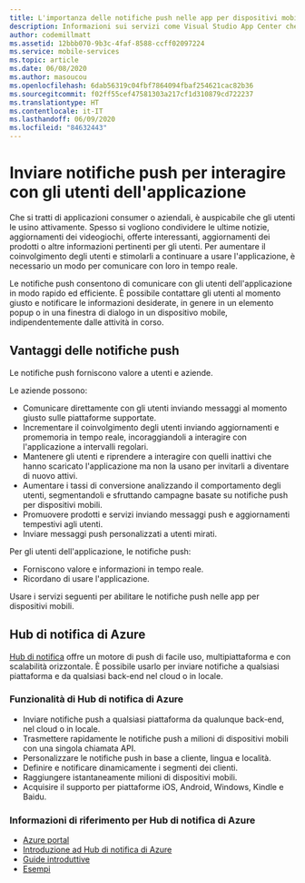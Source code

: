 ```yaml
---
title: L'importanza delle notifiche push nelle app per dispositivi mobili con Visual Studio App Center e Hub di notifica di Azure
description: Informazioni sui servizi come Visual Studio App Center che è possibile usare per interagire con gli utenti delle applicazioni per dispositivi mobili.
author: codemillmatt
ms.assetid: 12bbb070-9b3c-4faf-8588-ccff02097224
ms.service: mobile-services
ms.topic: article
ms.date: 06/08/2020
ms.author: masoucou
ms.openlocfilehash: 6dab56319c04fbf7864094fbaf254621cac82b36
ms.sourcegitcommit: f02ff55cef47581303a217cf1d310879cd722237
ms.translationtype: HT
ms.contentlocale: it-IT
ms.lasthandoff: 06/09/2020
ms.locfileid: "84632443"
---
```

# <a name="engage-with-your-application-users-by-sending-push-notifications"></a>Inviare notifiche push per interagire con gli utenti dell'applicazione

Che si tratti di applicazioni consumer o aziendali, è auspicabile che gli utenti le usino attivamente. Spesso si vogliono condividere le ultime notizie, aggiornamenti dei videogiochi, offerte interessanti, aggiornamenti dei prodotti o altre informazioni pertinenti per gli utenti. Per aumentare il coinvolgimento degli utenti e stimolarli a continuare a usare l'applicazione, è necessario un modo per comunicare con loro in tempo reale.

Le notifiche push consentono di comunicare con gli utenti dell'applicazione in modo rapido ed efficiente. È possibile contattare gli utenti al momento giusto e notificare le informazioni desiderate, in genere in un elemento popup o in una finestra di dialogo in un dispositivo mobile, indipendentemente dalle attività in corso.

## <a name="value-of-push-notifications"></a>Vantaggi delle notifiche push

Le notifiche push forniscono valore a utenti e aziende.

Le aziende possono:

- Comunicare direttamente con gli utenti inviando messaggi al momento giusto sulle piattaforme supportate.
- Incrementare il coinvolgimento degli utenti inviando aggiornamenti e promemoria in tempo reale, incoraggiandoli a interagire con l'applicazione a intervalli regolari.
- Mantenere gli utenti e riprendere a interagire con quelli inattivi che hanno scaricato l'applicazione ma non la usano per invitarli a diventare di nuovo attivi.
- Aumentare i tassi di conversione analizzando il comportamento degli utenti, segmentandoli e sfruttando campagne basate su notifiche push per dispositivi mobili.
- Promuovere prodotti e servizi inviando messaggi push e aggiornamenti tempestivi agli utenti.
- Inviare messaggi push personalizzati a utenti mirati.

Per gli utenti dell'applicazione, le notifiche push:

- Forniscono valore e informazioni in tempo reale.
- Ricordano di usare l'applicazione.

Usare i servizi seguenti per abilitare le notifiche push nelle app per dispositivi mobili.

## <a name="azure-notification-hubs"></a>Hub di notifica di Azure

[Hub di notifica](/azure/notification-hubs/notification-hubs-push-notification-overview) offre un motore di push di facile uso, multipiattaforma e con scalabilità orizzontale. È possibile usarlo per inviare notifiche a qualsiasi piattaforma e da qualsiasi back-end nel cloud o in locale.

### <a name="azure-notification-hub-features"></a>Funzionalità di Hub di notifica di Azure

- Inviare notifiche push a qualsiasi piattaforma da qualunque back-end, nel cloud o in locale.
- Trasmettere rapidamente le notifiche push a milioni di dispositivi mobili con una singola chiamata API.
- Personalizzare le notifiche push in base a cliente, lingua e località.
- Definire e notificare dinamicamente i segmenti dei clienti.
- Raggiungere istantaneamente milioni di dispositivi mobili.
- Acquisire il supporto per piattaforme iOS, Android, Windows, Kindle e Baidu.

### <a name="azure-notification-hub-references"></a>Informazioni di riferimento per Hub di notifica di Azure

- [Azure portal](https://portal.azure.com) 
- [Introduzione ad Hub di notifica di Azure](/azure/notification-hubs/)
- [Guide introduttive](/azure/notification-hubs/create-notification-hub-portal)
- [Esempi](/azure/notification-hubs/samples)
